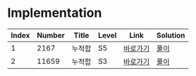 # Implementation

| Index | Number | Title  | Level | Link                                              | Solution                                                                                      |
| ----- | ------ | ------ | ----- | ------------------------------------------------- | --------------------------------------------------------------------------------------------- |
| 1     | 2167   | 누적합 | S5    | [바로가기](https://www.acmicpc.net/problem/2167)  | [풀이](https://github.com/constdreamcoder/backjoon-for-swift/blob/main/PrefixSum/2167.swift)  |
| 2     | 11659  | 누적합 | S3    | [바로가기](https://www.acmicpc.net/problem/11659) | [풀이](https://github.com/constdreamcoder/backjoon-for-swift/blob/main/PrefixSum/11659.swift) |
